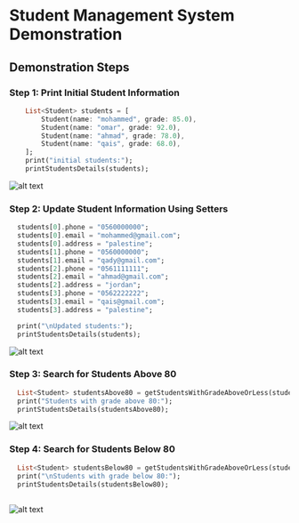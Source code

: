 # Student Management System Demonstration



## Demonstration Steps

### Step 1: Print Initial Student Information
```dart
    List<Student> students = [
        Student(name: "mohammed", grade: 85.0),
        Student(name: "omar", grade: 92.0),
        Student(name: "ahmad", grade: 78.0),
        Student(name: "qais", grade: 68.0),
    ];
    print("initial students:");
    printStudentsDetails(students);

```
![alt text](image.png)

### Step 2: Update Student Information Using Setters
```dart
  students[0].phone = "0560000000";
  students[0].email = "mohammed@gmail.com";
  students[0].address = "palestine";
  students[1].phone = "0560000000";
  students[1].email = "qady@gmail.com";
  students[2].phone = "0561111111";
  students[2].email = "ahmad@gmail.com";
  students[2].address = "jordan";
  students[3].phone = "0562222222";
  students[3].email = "qais@gmail.com";
  students[3].address = "palestine";

  print("\nUpdated students:");
  printStudentsDetails(students);
```
![alt text](image-1.png)

### Step 3: Search for Students Above 80
```dart
  List<Student> studentsAbove80 = getStudentsWithGradeAboveOrLess(students, 80.0, true);
  print("Students with grade above 80:");
  printStudentsDetails(studentsAbove80);
```
![alt text](image-2.png)
### Step 4: Search for Students Below 80
```dart
  List<Student> studentsBelow80 = getStudentsWithGradeAboveOrLess(students, 80.0, false);
  print("\nStudents with grade below 80:");
  printStudentsDetails(studentsBelow80);
 
```
![alt text](image-3.png)